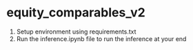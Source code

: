 # equity_comparables_v2

1. Setup environment using requirements.txt
2. Run the inference.ipynb file to run the inference at your end
